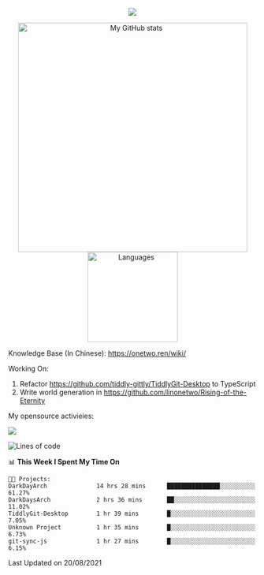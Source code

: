 <a href="https://github.com/linonetwo">
    <p align="center">
        <img src="https://github-profile-trophy.vercel.app/?username=linonetwo&column=7&theme=onedark"/>
    </p>
</a>
<a align="center" href="https://github.com/linonetwo">
  <p align="center">
    <img src="https://github-readme-stats.vercel.app/api?username=linonetwo&show_icons=true&count_private=true" alt="My GitHub stats" width="465"/>
    <img src="https://github-readme-stats.vercel.app/api/top-langs/?username=linonetwo&layout=compact&langs_count=10" alt="Languages" height="183">
  </p>
</a>

Knowledge Base (In Chinese): https://onetwo.ren/wiki/

Working On: 

1. Refactor https://github.com/tiddly-gittly/TiddlyGit-Desktop to TypeScript
1. Write world generation in https://github.com/linonetwo/Rising-of-the-Eternity

My opensource activieies:

![](https://visitor-badge.glitch.me/badge?page_id=linonetwo.linonetwo)

<!--START_SECTION:waka-->
![Lines of code](https://img.shields.io/badge/From%20Hello%20World%20I%27ve%20Written-2.6%20million%20lines%20of%20code-blue)

📊 **This Week I Spent My Time On** 

```text
🐱‍💻 Projects: 
DarkDayArch              14 hrs 28 mins      ███████████████░░░░░░░░░░   61.27% 
DarkDaysArch             2 hrs 36 mins       ██░░░░░░░░░░░░░░░░░░░░░░░   11.02% 
TiddlyGit-Desktop        1 hr 39 mins        █░░░░░░░░░░░░░░░░░░░░░░░░   7.05% 
Unknown Project          1 hr 35 mins        █░░░░░░░░░░░░░░░░░░░░░░░░   6.73% 
git-sync-js              1 hr 27 mins        █░░░░░░░░░░░░░░░░░░░░░░░░   6.15%

```


 Last Updated on 20/08/2021
<!--END_SECTION:waka-->

